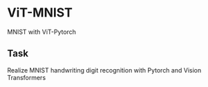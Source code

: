 # ViT-MNIST
MNIST with ViT-Pytorch

## Task
Realize MNIST handwriting digit recognition with Pytorch and Vision Transformers
